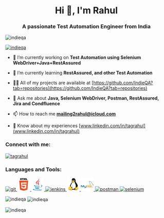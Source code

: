<h1 align="center">Hi 👋, I'm Rahul</h1>
<h3 align="center">A passionate Test Automation Engineer from India</h3>

<p align="left"> <img src="https://komarev.com/ghpvc/?username=indieqa&label=Profile%20views&color=0e75b6&style=flat" alt="indieqa" /> </p>

<p align="left"> <a href="https://github.com/ryo-ma/github-profile-trophy"><img src="https://github-profile-trophy.vercel.app/?username=indieqa" alt="indieqa" /></a> </p>

- 🔭 I’m currently working on **Test Automation using Selenium WebDriver+Java+RestAssured**

- 🌱 I’m currently learning **RestAssured, and other Test Automation**

- 👨‍💻 All of my projects are available at [https://github.com/IndieQA?tab=repositories](https://github.com/IndieQA?tab=repositories)

- 💬 Ask me about **Java, Selenium WebDriver, Postman, RestAssured, Jira and Condfluence**

- 📫 How to reach me **mailing2rahul@icloud.com**

- 📄 Know about my experiences [www.linkedin.com/in/tagrahul](www.linkedin.com/in/tagrahul)

<h3 align="left">Connect with me:</h3>
<p align="left">
<a href="https://linkedin.com/in/tagrahul" target="blank"><img align="center" src="https://raw.githubusercontent.com/rahuldkjain/github-profile-readme-generator/master/src/images/icons/Social/linked-in-alt.svg" alt="tagrahul" height="30" width="40" /></a>
</p>

<h3 align="left">Languages and Tools:</h3>
<p align="left"> <a href="https://git-scm.com/" target="_blank" rel="noreferrer"> <img src="https://www.vectorlogo.zone/logos/git-scm/git-scm-icon.svg" alt="git" width="40" height="40"/> </a> <a href="https://www.w3.org/html/" target="_blank" rel="noreferrer"> <img src="https://raw.githubusercontent.com/devicons/devicon/master/icons/html5/html5-original-wordmark.svg" alt="html5" width="40" height="40"/> </a> <a href="https://www.java.com" target="_blank" rel="noreferrer"> <img src="https://raw.githubusercontent.com/devicons/devicon/master/icons/java/java-original.svg" alt="java" width="40" height="40"/> </a> <a href="https://www.jenkins.io" target="_blank" rel="noreferrer"> <img src="https://www.vectorlogo.zone/logos/jenkins/jenkins-icon.svg" alt="jenkins" width="40" height="40"/> </a> <a href="https://www.linux.org/" target="_blank" rel="noreferrer"> <img src="https://raw.githubusercontent.com/devicons/devicon/master/icons/linux/linux-original.svg" alt="linux" width="40" height="40"/> </a> <a href="https://www.mysql.com/" target="_blank" rel="noreferrer"> <img src="https://raw.githubusercontent.com/devicons/devicon/master/icons/mysql/mysql-original-wordmark.svg" alt="mysql" width="40" height="40"/> </a> <a href="https://postman.com" target="_blank" rel="noreferrer"> <img src="https://www.vectorlogo.zone/logos/getpostman/getpostman-icon.svg" alt="postman" width="40" height="40"/> </a> <a href="https://www.selenium.dev" target="_blank" rel="noreferrer"> <img src="https://raw.githubusercontent.com/detain/svg-logos/780f25886640cef088af994181646db2f6b1a3f8/svg/selenium-logo.svg" alt="selenium" width="40" height="40"/> </a> </p>

<p><img align="left" src="https://github-readme-stats.vercel.app/api/top-langs?username=indieqa&show_icons=true&locale=en&layout=compact" alt="indieqa" /></p>

<p>&nbsp;<img align="center" src="https://github-readme-stats.vercel.app/api?username=indieqa&show_icons=true&locale=en" alt="indieqa" /></p>

<p><img align="center" src="https://github-readme-streak-stats.herokuapp.com/?user=indieqa&" alt="indieqa" /></p>
